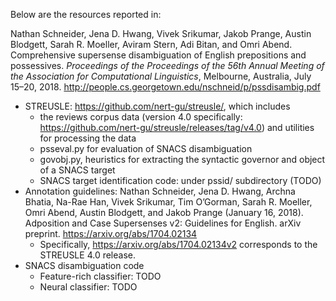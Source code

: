 Below are the resources reported in:

Nathan Schneider, Jena D. Hwang, Vivek Srikumar, Jakob Prange, Austin Blodgett, Sarah R. Moeller, Aviram Stern, Adi Bitan, and Omri Abend. Comprehensive supersense disambiguation of English prepositions and possessives. _Proceedings of the Proceedings of the 56th Annual Meeting of the Association for Computational Linguistics_, Melbourne, Australia, July 15–20, 2018. <http://people.cs.georgetown.edu/nschneid/p/pssdisambig.pdf>

- STREUSLE: <https://github.com/nert-gu/streusle/>, which includes 
   * the reviews corpus data (version 4.0 specifically: <https://github.com/nert-gu/streusle/releases/tag/v4.0>) and utilities for processing the data
   * psseval.py for evaluation of SNACS disambiguation
   * govobj.py, heuristics for extracting the syntactic governor and object of a SNACS target
   * SNACS target identification code: under pssid/ subdirectory (TODO)
- Annotation guidelines: Nathan Schneider, Jena D. Hwang, Archna Bhatia, Na-Rae Han, Vivek Srikumar, Tim O’Gorman, Sarah R. Moeller, Omri Abend, Austin Blodgett, and Jakob Prange (January 16, 2018). Adposition and Case Supersenses v2: Guidelines for English. arXiv preprint. <https://arxiv.org/abs/1704.02134>
    * Specifically, <https://arxiv.org/abs/1704.02134v2> corresponds to the STREUSLE 4.0 release.
- SNACS disambiguation code
    * Feature-rich classifier: TODO
    * Neural classifier: TODO
